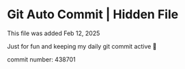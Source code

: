 # Git Auto Commit | Hidden File

This file was added Feb 12, 2025

Just for fun and keeping my daily git commit active 🤪

commit number: 438701
